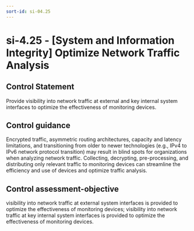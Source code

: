 ```yaml
---
sort-id: si-04.25
---
```


# si-4.25 - \[System and Information Integrity\] Optimize Network Traffic Analysis

## Control Statement

Provide visibility into network traffic at external and key internal system interfaces to optimize the effectiveness of monitoring devices.

## Control guidance

Encrypted traffic, asymmetric routing architectures, capacity and latency limitations, and transitioning from older to newer technologies (e.g., IPv4 to IPv6 network protocol transition) may result in blind spots for organizations when analyzing network traffic. Collecting, decrypting, pre-processing, and distributing only relevant traffic to monitoring devices can streamline the efficiency and use of devices and optimize traffic analysis.

## Control assessment-objective

visibility into network traffic at external system interfaces is provided to optimize the effectiveness of monitoring devices;
visibility into network traffic at key internal system interfaces is provided to optimize the effectiveness of monitoring devices.
